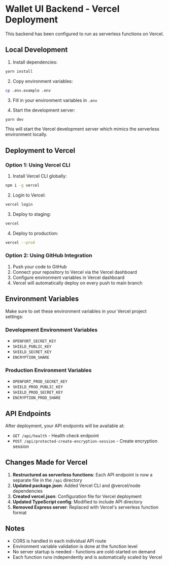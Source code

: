 # Wallet UI Backend - Vercel Deployment

This backend has been configured to run as serverless functions on Vercel.

## Local Development

1. Install dependencies:
```bash
yarn install
```

2. Copy environment variables:
```bash
cp .env.example .env
```

3. Fill in your environment variables in `.env`

4. Start the development server:
```bash
yarn dev
```

This will start the Vercel development server which mimics the serverless environment locally.

## Deployment to Vercel

### Option 1: Using Vercel CLI

1. Install Vercel CLI globally:
```bash
npm i -g vercel
```

2. Login to Vercel:
```bash
vercel login
```

3. Deploy to staging:
```bash
vercel
```

4. Deploy to production:
```bash
vercel --prod
```

### Option 2: Using GitHub Integration

1. Push your code to GitHub
2. Connect your repository to Vercel via the Vercel dashboard
3. Configure environment variables in Vercel dashboard
4. Vercel will automatically deploy on every push to main branch

## Environment Variables

Make sure to set these environment variables in your Vercel project settings:

### Development Environment Variables
- `OPENFORT_SECRET_KEY`
- `SHIELD_PUBLIC_KEY`
- `SHIELD_SECRET_KEY`
- `ENCRYPTION_SHARE`

### Production Environment Variables
- `OPENFORT_PROD_SECRET_KEY`
- `SHIELD_PROD_PUBLIC_KEY`
- `SHIELD_PROD_SECRET_KEY`
- `ENCRYPTION_PROD_SHARE`

## API Endpoints

After deployment, your API endpoints will be available at:

- `GET /api/health` - Health check endpoint
- `POST /api/protected-create-encryption-session` - Create encryption session

## Changes Made for Vercel

1. **Restructured as serverless functions**: Each API endpoint is now a separate file in the `/api` directory
2. **Updated package.json**: Added Vercel CLI and @vercel/node dependencies
3. **Created vercel.json**: Configuration file for Vercel deployment
4. **Updated TypeScript config**: Modified to include API directory
5. **Removed Express server**: Replaced with Vercel's serverless function format

## Notes

- CORS is handled in each individual API route
- Environment variable validation is done at the function level
- No server startup is needed - functions are cold-started on demand
- Each function runs independently and is automatically scaled by Vercel
